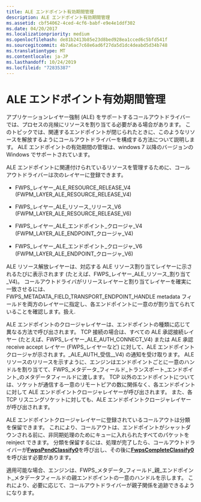 ```yaml
---
title: ALE エンドポイント有効期間管理
description: ALE エンドポイント有効期間管理
ms.assetid: cbf54062-4ced-4cf6-babf-e9e4e1ddf302
ms.date: 04/20/2017
ms.localizationpriority: medium
ms.openlocfilehash: de81b2413b85e23d8bed928ea1cced6c5bfd541f
ms.sourcegitcommit: 4b7a6ac7c68e6ad6f27da5d1dc4deabd5d34b748
ms.translationtype: MT
ms.contentlocale: ja-JP
ms.lasthandoff: 10/24/2019
ms.locfileid: "72835387"
---
```

# <a name="ale-endpoint-lifetime-management"></a>ALE エンドポイント有効期間管理


アプリケーションレイヤー強制 (ALE) をサポートするコールアウトドライバーでは、プロセスの兆候にリソースを割り当てる必要がある場合があります。 このトピックでは、関連するエンドポイントが閉じられたときに、このようなリソースを解放するようにコールアウトドライバーを構成する方法について説明します。 ALE エンドポイントの有効期間の管理は、windows 7 以降のバージョンの Windows でサポートされています。

ALE エンドポイントに関連付けられているリソースを管理するために、コールアウトドライバーは次のレイヤーに登録できます。

-   FWPS\_レイヤー\_ALE\_RESOURCE\_RELEASE\_V4 (FWPM\_LAYER\_ALE\_RESOURCE\_RELEASE\_V4)

-   FWPS\_レイヤー\_ALE\_リソース\_リリース\_V6 (FWPM\_LAYER\_ALE\_RESOURCE\_RELEASE\_V6)

-   FWPS\_レイヤー\_ALE\_エンドポイント\_クロージャ\_V4 (FWPM\_LAYER\_ALE\_ENDPOINT\_クロージャ\_V4)

-   FWPS\_レイヤー\_ALE\_エンドポイント\_クロージャ\_V6 (FWPM\_LAYER\_ALE\_ENDPOINT\_クロージャ\_V6)

ALE リソース解放レイヤーは、対応する ALE リソース割り当てレイヤーに示されるたびに表示されます (たとえば、FWPS\_レイヤー\_ALE\_リソース\_割り当て\_V4)。 コールアウトドライバがリリースレイヤーと割り当てレイヤーを確実に一致させるには、FWPS\_METADATA\_FIELD\_TRANSPORT\_ENDPOINT\_HANDLE metadata フィールドを両方のレイヤーに指定し、各エンドポイントに一意のが割り当てられていることを確認します。扱え.

ALE エンドポイントのクロージャレイヤーは、エンドポイントの種類に応じて異なる方法で呼び出されます。 TCP 接続の場合は、すべての ALE 承認接続レイヤー (たとえば、FWPS\_レイヤー\_ALE\_AUTH\_CONNECT\_V4) または ALE 承認 receive accept レイヤー (FWPS\_レイヤーなど) に対して、ALE エンドポイントクロージャが示されます。\_ALE\_AUTH\_受信\_\_V4) の通知を受け取ります。 ALE リソースのリリースを示すように、エンジンはエンドポイントごとに一意のハンドルを割り当てて、FWPS\_メタデータ\_フィールド\_トランスポート\_エンドポイント\_のメタデータフィールドに渡します。 TCP 以外のエンドポイントについては、ソケットが通信する一意のリモートピアの数に関係なく、各エンドポイントに対して ALE エンドポイントクロージャレイヤーが呼び出されます。 また、各 TCP リスニングソケットに対しても、ALE エンドポイントクロージャレイヤーが呼び出されます。

ALE エンドポイントクロージャレイヤーに登録されているコールアウトは分類を保留できます。 これにより、コールアウトは、エンドポイントがシャットダウンされる前に、非同期処理のためにキューに入れられたすべてのパケットを reinject できます。 分類を保留するには、処理が完了したら、コールアウトドライバーが[**FwpsPendClassify0**](https://docs.microsoft.com/windows-hardware/drivers/ddi/fwpsk/nf-fwpsk-fwpspendclassify0)を呼び出し、その後に[**FwpsCompleteClassify0**](https://docs.microsoft.com/windows-hardware/drivers/ddi/fwpsk/nf-fwpsk-fwpscompleteclassify0)を呼び出す必要があります。

適用可能な場合、エンジンは、FWPS\_メタデータ\_フィールド\_親\_エンドポイント\_メタデータフィールドの親エンドポイントの一意のハンドルを示します。 これにより、必要に応じて、コールアウトドライバーが親子関係を追跡できるようになります。

 

 





